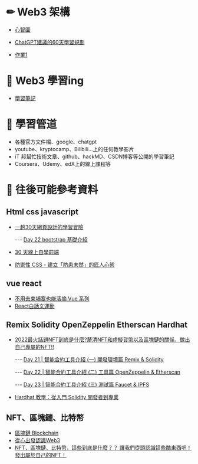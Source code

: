 # ✏ Web3 架構
* [心智圖](https://gitmind.com/app/docs/ma0tsnuy)

* [ChatGPT建議的60天學習規劃](https://github.com/chenangel89/SAD/blob/main/chatgpt_recommend.md)

* [作業1](https://youtu.be/o2qFverDg3M)

# 📖 Web3 學習ing
* [學習筆記](https://github.com/chenangel89/SAD/blob/main/web3%20start%20learning.md)



# 🔑 學習管道
* 各種官方文件檔、google、chatgpt
* youtube、kryptocamp、Bilibili...上的任何教學影片
* iT 邦幫忙技術文章、github、hackMD、CSDN博客等公開的學習筆記
* Coursera、Udemy、edX上的線上課程等



# 📘 往後可能參考資料

## Html css javascript
* [一趟30天網頁設計的學習冒險](https://ithelp.ithome.com.tw/users/20151470/ironman/5658?page=3)

  --- [Day 22 bootstrap 基礎介紹](https://ithelp.ithome.com.tw/articles/10305708)  
* [30 天線上自學前端](https://ithelp.ithome.com.tw/users/20151588/ironman/5452)
* [防禦性 CSS - 建立「防患未然」的匠人心態](https://ithelp.ithome.com.tw/users/20111490/ironman/4952?page=3)

## vue react
* [不用去柬埔寨也能活摘 Vue 系列](https://ithelp.ithome.com.tw/users/20141148/ironman/5303)
* [React白話文運動](https://ithelp.ithome.com.tw/articles/10290610)

## Remix Solidity OpenZeppelin Etherscan Hardhat
* [2022最火話題NFT到底是什麼?釐清NFT和虛擬貨幣以及區塊鏈的關係，做出自己專屬的NFT!!](https://ithelp.ithome.com.tw/users/20152558/ironman/5765?page=3)

     --- [Day 21 | 智能合約工具介紹 (一) 開發環境篇 Remix & Solidity](https://ithelp.ithome.com.tw/articles/10302299)

     --- [Day 22 | 智能合約工具介紹 (二) 工具篇 OpenZeppelin & Etherscan](https://ithelp.ithome.com.tw/articles/10302835)

     --- [Day 23 | 智能合約工具介紹 (三) 測試篇 Faucet & IPFS](https://ithelp.ithome.com.tw/articles/10303354)
* [Hardhat 教學：從入門 Solidity 開發者到專業](https://hackmd.io/@SVMGKOLoRDqczI3S4lKC9Q/rk4w5kKu9)

## NFT、區塊鏈、比特幣
* [區塊鏈 Blockchain](https://ithelp.ithome.com.tw/users/20152174/ironman/5724?page=2)
* [從心出發認識Web3](https://ithelp.ithome.com.tw/users/20152357/ironman/5726?page=3)
* [NFT、區塊鏈、比特幣，這些到底是什麼？？ 讓我們從頭認識這些酷東西吧！ 發出屬於自己的NFT！](https://ithelp.ithome.com.tw/users/20152537/ironman/5764)
